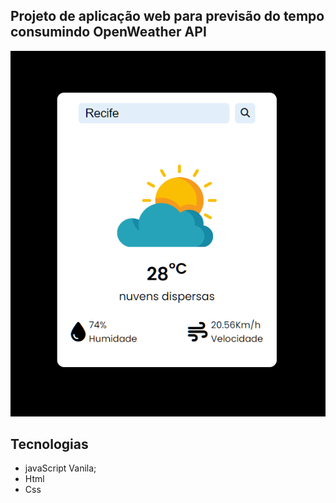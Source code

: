 ## Projeto de aplicação web para previsão do tempo consumindo OpenWeather API

<img src="assets/print.png">

## Tecnologias

- javaScript Vanila;
- Html
- Css
